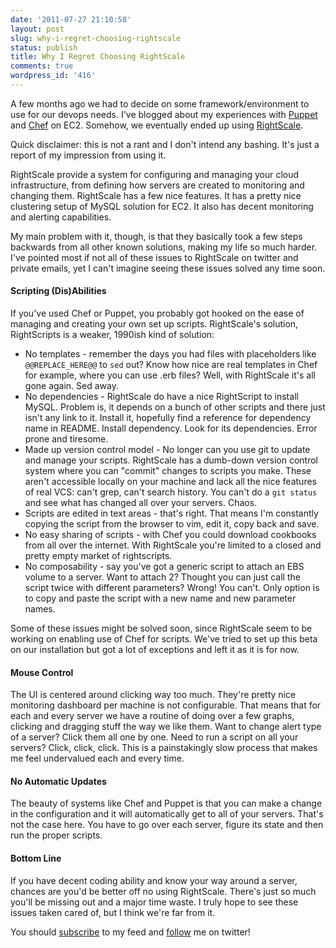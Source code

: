 ```yaml
---
date: '2011-07-27 21:10:58'
layout: post
slug: why-i-regret-choosing-rightscale
status: publish
title: Why I Regret Choosing RightScale
comments: true
wordpress_id: '416'
---
```


A few months ago we had to decide on some framework/environment to use for our devops needs. I've blogged about my experiences with [Puppet](/2010/12/19/using-puppet-to-automatically-configure-new-ec2-instances/) and [Chef](/2011/03/07/using-chef-to-automatically-configure-new-ec2-instances/) on EC2. Somehow, we eventually ended up using [RightScale](http://www.rightscale.com).

Quick disclaimer: this is not a rant and I don't intend any bashing. It's just a report of my impression from using it.

RightScale provide a system for configuring and managing your cloud infrastructure, from defining how servers are created to monitoring and changing them. RightScale has a few nice features. It has a pretty nice clustering setup of MySQL solution for EC2. It also has decent monitoring and alerting capabilities.

My main problem with it, though, is that they basically took a few steps backwards from all other known solutions, making my life so much harder. I've pointed most if not all of these issues to RightScale on twitter and private emails, yet I can't imagine seeing these issues solved any time soon.


#### Scripting (Dis)Abilities


If you've used Chef or Puppet, you probably got hooked on the ease of managing and creating your own set up scripts. RightScale's solution, RightScripts is a weaker, 1990ish kind of solution:

  * No templates - remember the days you had files with placeholders like `@@REPLACE_HERE@@` to `sed` out? Know how nice are real templates in Chef for example, where you can use .erb files? Well, with RightScale it's all gone again. Sed away.
  * No dependencies - RightScale do have a nice RightScript to install MySQL. Problem is, it depends on a bunch of other scripts and there just isn't any link to it. Install it, hopefully find a reference for dependency name in README. Install dependency. Look for its dependencies. Error prone and tiresome.
  * Made up version control model - No longer can you use git to update and manage your scripts. RightScale has a dumb-down version control system where you can "commit" changes to scripts you make. These aren't accessible locally on your machine and lack all the nice features of real VCS: can't grep, can't search history. You can't do a `git status` and see what has changed all over your servers. Chaos.
  * Scripts are edited in text areas - that's right. That means I'm constantly copying the script from the browser to vim, edit it, copy back and save.
  * No easy sharing of scripts - with Chef you could download cookbooks from all over the internet. With RightScale you're limited to a closed and pretty empty market of rightscripts.
  * No composability - say you've got a generic script to attach an EBS volume to a server. Want to attach 2? Thought you can just call the script twice with different parameters? Wrong! You can't. Only option is to copy and paste the script with a new name and new parameter names.

Some of these issues might be solved soon, since RightScale seem to be working on enabling use of Chef for scripts. We've tried to set up this beta on our installation but got a lot of exceptions and left it as it is for now.

#### Mouse Control

The UI is centered around clicking way too much. They're pretty nice monitoring dashboard per machine is not configurable. That means that for each and every server we have a routine of doing over a few graphs, clicking and dragging stuff the way we like them. Want to change alert type of a server? Click them all one by one. Need to run a script on all your servers? Click, click, click. This is a painstakingly slow process that makes me feel undervalued each and every time.

#### No Automatic Updates

The beauty of systems like Chef and Puppet is that you can make a change in the configuration and it will automatically get to all of your servers. That's not the case here. You have to go over each server, figure its state and then run the proper scripts.

#### Bottom Line

If you have decent coding ability and know your way around a server, chances are you'd be better off no using RightScale. There's just so much you'll be missing out and a major time waste. I truly hope to see these issues taken cared of, but I think we're far from it.

You should [subscribe](http://feeds.feedburner.com/TheCodeDump) to my feed and [follow](http://twitter.com/avivby) me on twitter!
